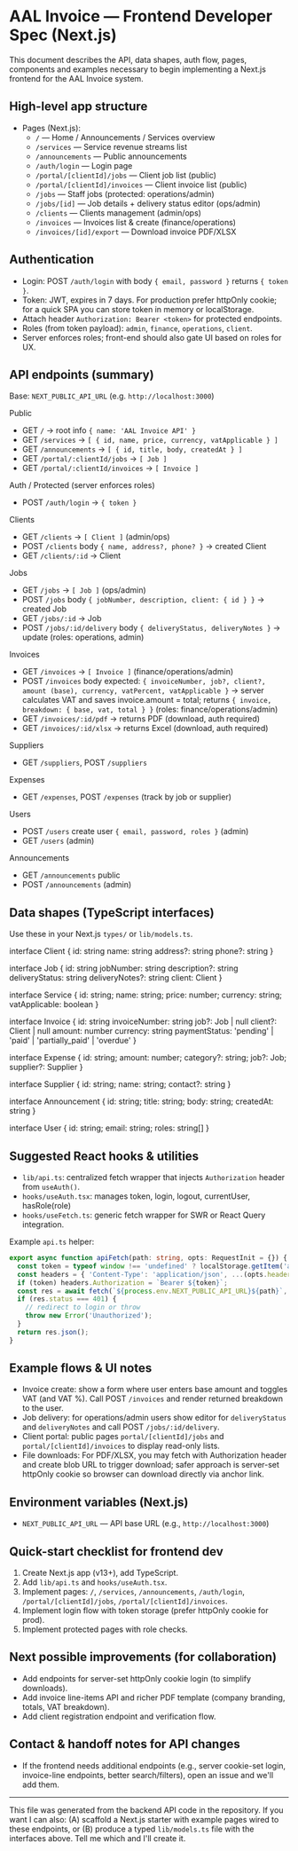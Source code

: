 # AAL Invoice — Frontend Developer Spec (Next.js)

This document describes the API, data shapes, auth flow, pages, components and examples necessary to begin implementing a Next.js frontend for the AAL Invoice system.

## High-level app structure
- Pages (Next.js):
  - `/` — Home / Announcements / Services overview
  - `/services` — Service revenue streams list
  - `/announcements` — Public announcements
  - `/auth/login` — Login page
  - `/portal/[clientId]/jobs` — Client job list (public)
  - `/portal/[clientId]/invoices` — Client invoice list (public)
  - `/jobs` — Staff jobs (protected: operations/admin)
  - `/jobs/[id]` — Job details + delivery status editor (ops/admin)
  - `/clients` — Clients management (admin/ops)
  - `/invoices` — Invoices list & create (finance/operations)
  - `/invoices/[id]/export` — Download invoice PDF/XLSX

## Authentication
- Login: POST `/auth/login` with body `{ email, password }` returns `{ token }`.
- Token: JWT, expires in 7 days. For production prefer httpOnly cookie; for a quick SPA you can store token in memory or localStorage.
- Attach header `Authorization: Bearer <token>` for protected endpoints.
- Roles (from token payload): `admin`, `finance`, `operations`, `client`.
- Server enforces roles; front-end should also gate UI based on roles for UX.

## API endpoints (summary)
Base: `NEXT_PUBLIC_API_URL` (e.g. `http://localhost:3000`)

Public
- GET `/` → root info `{ name: 'AAL Invoice API' }`
- GET `/services` → `[ { id, name, price, currency, vatApplicable } ]`
- GET `/announcements` → `[ { id, title, body, createdAt } ]`
- GET `/portal/:clientId/jobs` → `[ Job ]`
- GET `/portal/:clientId/invoices` → `[ Invoice ]`

Auth / Protected (server enforces roles)
- POST `/auth/login` → `{ token }`

Clients
- GET `/clients` → `[ Client ]` (admin/ops)
- POST `/clients` body `{ name, address?, phone? }` → created Client
- GET `/clients/:id` → Client

Jobs
- GET `/jobs` → `[ Job ]` (ops/admin)
- POST `/jobs` body `{ jobNumber, description, client: { id } }` → created Job
- GET `/jobs/:id` → Job
- POST `/jobs/:id/delivery` body `{ deliveryStatus, deliveryNotes }` → update (roles: operations, admin)

Invoices
- GET `/invoices` → `[ Invoice ]` (finance/operations/admin)
- POST `/invoices` body expected: `{ invoiceNumber, job?, client?, amount (base), currency, vatPercent, vatApplicable }` → server calculates VAT and saves invoice.amount = total; returns `{ invoice, breakdown: { base, vat, total } }` (roles: finance/operations/admin)
- GET `/invoices/:id/pdf` → returns PDF (download, auth required)
- GET `/invoices/:id/xlsx` → returns Excel (download, auth required)

Suppliers
- GET `/suppliers`, POST `/suppliers`

Expenses
- GET `/expenses`, POST `/expenses` (track by job or supplier)

Users
- POST `/users` create user `{ email, password, roles }` (admin)
- GET `/users` (admin)

Announcements
- GET `/announcements` public
- POST `/announcements` (admin)

## Data shapes (TypeScript interfaces)
Use these in your Next.js `types/` or `lib/models.ts`.

interface Client {
  id: string
  name: string
  address?: string
  phone?: string
}

interface Job {
  id: string
  jobNumber: string
  description?: string
  deliveryStatus: string
  deliveryNotes?: string
  client: Client
}

interface Service { id: string; name: string; price: number; currency: string; vatApplicable: boolean }

interface Invoice {
  id: string
  invoiceNumber: string
  job?: Job | null
  client?: Client | null
  amount: number
  currency: string
  paymentStatus: 'pending' | 'paid' | 'partially_paid' | 'overdue'
}

interface Expense { id: string; amount: number; category?: string; job?: Job; supplier?: Supplier }

interface Supplier { id: string; name: string; contact?: string }

interface Announcement { id: string; title: string; body: string; createdAt: string }

interface User { id: string; email: string; roles: string[] }

## Suggested React hooks & utilities
- `lib/api.ts`: centralized fetch wrapper that injects `Authorization` header from `useAuth()`.
- `hooks/useAuth.tsx`: manages token, login, logout, currentUser, hasRole(role)
- `hooks/useFetch.ts`: generic fetch wrapper for SWR or React Query integration.

Example `api.ts` helper:
```ts
export async function apiFetch(path: string, opts: RequestInit = {}) {
  const token = typeof window !== 'undefined' ? localStorage.getItem('aal_token') : null;
  const headers = { 'Content-Type': 'application/json', ...(opts.headers || {}) } as any;
  if (token) headers.Authorization = `Bearer ${token}`;
  const res = await fetch(`${process.env.NEXT_PUBLIC_API_URL}${path}`, { ...opts, headers });
  if (res.status === 401) {
    // redirect to login or throw
    throw new Error('Unauthorized');
  }
  return res.json();
}
```

## Example flows & UI notes
- Invoice create: show a form where user enters base amount and toggles VAT (and VAT %). Call POST `/invoices` and render returned breakdown to the user.
- Job delivery: for operations/admin users show editor for `deliveryStatus` and `deliveryNotes` and call POST `/jobs/:id/delivery`.
- Client portal: public pages `portal/[clientId]/jobs` and `portal/[clientId]/invoices` to display read-only lists.
- File downloads: For PDF/XLSX, you may fetch with Authorization header and create blob URL to trigger download; safer approach is server-set httpOnly cookie so browser can download directly via anchor link.

## Environment variables (Next.js)
- `NEXT_PUBLIC_API_URL` — API base URL (e.g., `http://localhost:3000`)

## Quick-start checklist for frontend dev
1. Create Next.js app (v13+), add TypeScript.
2. Add `lib/api.ts` and `hooks/useAuth.tsx`.
3. Implement pages: `/`, `/services`, `/announcements`, `/auth/login`, `/portal/[clientId]/jobs`, `/portal/[clientId]/invoices`.
4. Implement login flow with token storage (prefer httpOnly cookie for prod).
5. Implement protected pages with role checks.

## Next possible improvements (for collaboration)
- Add endpoints for server-set httpOnly cookie login (to simplify downloads).
- Add invoice line-items API and richer PDF template (company branding, totals, VAT breakdown).
- Add client registration endpoint and verification flow.

## Contact & handoff notes for API changes
- If the frontend needs additional endpoints (e.g., server cookie-set login, invoice-line endpoints, better search/filters), open an issue and we'll add them.

---
This file was generated from the backend API code in the repository. If you want I can also: (A) scaffold a Next.js starter with example pages wired to these endpoints, or (B) produce a typed `lib/models.ts` file with the interfaces above. Tell me which and I'll create it.
